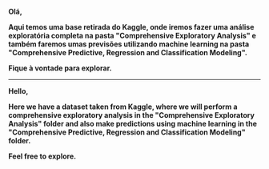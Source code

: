 **Olá,**

**Aqui temos uma base retirada do Kaggle, onde iremos fazer uma análise exploratória completa na pasta "Comprehensive Exploratory Analysis" e também faremos umas previsões utilizando machine learning na pasta "Comprehensive Predictive, Regression and Classification Modeling".**

**Fique à vontade para explorar.**

----------------------------------------------------------------------------------------------------

**Hello,**

**Here we have a dataset taken from Kaggle, where we will perform a comprehensive exploratory analysis in the "Comprehensive Exploratory Analysis" folder and also make predictions using machine learning in the "Comprehensive Predictive, Regression and Classification Modeling" folder.**

**Feel free to explore.**